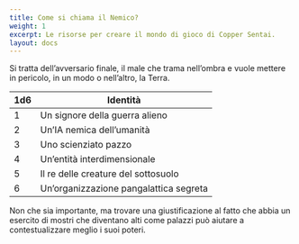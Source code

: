 ```yaml
---
title: Come si chiama il Nemico?
weight: 1
excerpt: Le risorse per creare il mondo di gioco di Copper Sentai.
layout: docs
---
```

Si tratta dell’avversario finale, il male che trama nell’ombra e vuole mettere in pericolo, in un modo o nell’altro, la Terra.

| 1d6 | Identità                             |
|-----|----------------------------------|
| 1   | Un signore della guerra alieno                          |
| 2   | Un’IA nemica dell’umanità                         |
| 3   | Uno scienziato pazzo                        |
| 4   | Un’entità interdimensionale |
| 5   | Il re delle creature del sottosuolo                           |
| 6   | Un’organizzazione pangalattica segreta                          |

Non che sia importante, ma trovare una giustificazione al fatto che abbia un esercito di mostri che diventano alti come palazzi può aiutare a contestualizzare meglio i suoi poteri.
